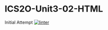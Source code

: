 # ICS2O-Unit3-02-HTML
Initial Attempt
[![linter](https://github.com/Hashir14/ICS2O-Unit3-02-HTML/workflows/linter/badge.svg)](https://github.com/marketplace/actions/super-linter)
